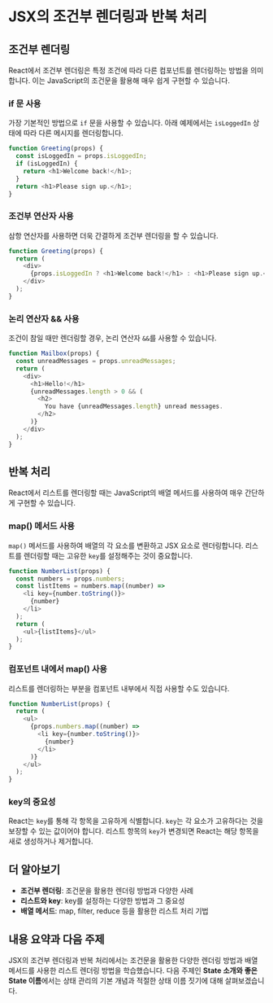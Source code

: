 # JSX의 조건부 렌더링과 반복 처리

## 조건부 렌더링

React에서 조건부 렌더링은 특정 조건에 따라 다른 컴포넌트를 렌더링하는 방법을 의미합니다. 이는 JavaScript의 조건문을 활용해 매우 쉽게 구현할 수 있습니다.

### if 문 사용

가장 기본적인 방법으로 `if` 문을 사용할 수 있습니다. 아래 예제에서는 `isLoggedIn` 상태에 따라 다른 메시지를 렌더링합니다.

```javascript
function Greeting(props) {
  const isLoggedIn = props.isLoggedIn;
  if (isLoggedIn) {
    return <h1>Welcome back!</h1>;
  }
  return <h1>Please sign up.</h1>;
}
```

### 조건부 연산자 사용

삼항 연산자를 사용하면 더욱 간결하게 조건부 렌더링을 할 수 있습니다.

```javascript
function Greeting(props) {
  return (
    <div>
      {props.isLoggedIn ? <h1>Welcome back!</h1> : <h1>Please sign up.</h1>}
    </div>
  );
}
```

### 논리 연산자 && 사용

조건이 참일 때만 렌더링할 경우, 논리 연산자 `&&`를 사용할 수 있습니다.

```javascript
function Mailbox(props) {
  const unreadMessages = props.unreadMessages;
  return (
    <div>
      <h1>Hello!</h1>
      {unreadMessages.length > 0 && (
        <h2>
          You have {unreadMessages.length} unread messages.
        </h2>
      )}
    </div>
  );
}
```

## 반복 처리

React에서 리스트를 렌더링할 때는 JavaScript의 배열 메서드를 사용하여 매우 간단하게 구현할 수 있습니다.

### map() 메서드 사용

`map()` 메서드를 사용하여 배열의 각 요소를 변환하고 JSX 요소로 렌더링합니다. 리스트를 렌더링할 때는 고유한 `key`를 설정해주는 것이 중요합니다.

```javascript
function NumberList(props) {
  const numbers = props.numbers;
  const listItems = numbers.map((number) =>
    <li key={number.toString()}>
      {number}
    </li>
  );
  return (
    <ul>{listItems}</ul>
  );
}
```

### 컴포넌트 내에서 map() 사용

리스트를 렌더링하는 부분을 컴포넌트 내부에서 직접 사용할 수도 있습니다.

```javascript
function NumberList(props) {
  return (
    <ul>
      {props.numbers.map((number) =>
        <li key={number.toString()}>
          {number}
        </li>
      )}
    </ul>
  );
}
```

### key의 중요성

React는 `key`를 통해 각 항목을 고유하게 식별합니다. `key`는 각 요소가 고유하다는 것을 보장할 수 있는 값이어야 합니다. 리스트 항목의 `key`가 변경되면 React는 해당 항목을 새로 생성하거나 제거합니다.

## 더 알아보기

- **조건부 렌더링**: 조건문을 활용한 렌더링 방법과 다양한 사례
- **리스트와 key**: key를 설정하는 다양한 방법과 그 중요성
- **배열 메서드**: map, filter, reduce 등을 활용한 리스트 처리 기법

## 내용 요약과 다음 주제

JSX의 조건부 렌더링과 반복 처리에서는 조건문을 활용한 다양한 렌더링 방법과 배열 메서드를 사용한 리스트 렌더링 방법을 학습했습니다. 다음 주제인 **State 소개와 좋은 State 이름**에서는 상태 관리의 기본 개념과 적절한 상태 이름 짓기에 대해 살펴보겠습니다.